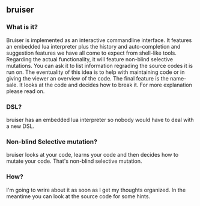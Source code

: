 ## bruiser

### What is it?
Bruiser is implemented as an interactive commandline interface. It features an embedded lua interpreter plus the history and auto-completion and suggestion features we have all come to expect from shell-like tools.<br/>
Regarding the actual functionality, it will feature non-blind selective mutations. You can ask it to list information regrading the source codes it is run on. The eventuality of this idea is to help with maintaining code or in giving the viewer an overview of the code. The final feature is the name-sale. It looks at the code and decides how to break it. For more explanation please read on.<br/>

### DSL?
bruiser has an embedded lua interpreter so nobody would have to deal with a new DSL.<br/>

### Non-blind Selective mutation?
bruiser looks at your code, learns your code and then decides how to mutate your code. That's non-blind selective mutation.<br/>

### How?
I'm going to wrire about it as soon as I get my thoughts organized. In the meantime you can look at the source code for some hints.<br/>
